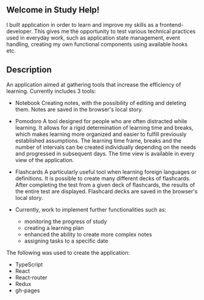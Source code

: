 ## Welcome in Study Help!

I built application in order to learn and improve my skills as a frontend-developer. This gives me the opportunity to test various technical practices used in everyday work, such as application state management, event handling, creating my own functional components using available hooks etc.

## Description

An application aimed at gathering tools that increase the efficiency of learning. Currently includes 3 tools:

- Notebook
  Creating notes, with the possibility of editing and deleting them. Notes are saved in the browser's local story.

- Pomodoro
  A tool designed for people who are often distracted while learning. It allows for a rigid determination of learning time and breaks, which makes learning more organized and easier to fulfill previously established assumptions. The learning time frame, breaks and the number of intervals can be created individually depending on the needs and progressed in subsequent days. The time view is available in every view of the application.

- Flashcards
  A particularly useful tool when learning foreign languages or definitions. It is possible to create many different decks of flashcards. After completing the test from a given deck of flashcards, the results of the entire test are displayed. Flashcard decks are saved in the browser's local story.

- Currently, work to implement further functionalities such as:

  * monitoring the progress of study
  * creating a learning plan
  * enhanced the ability to create more complex notes
  * assigning tasks to a specific date

The following was used to create the application:
  - TypeScript
  - React
  - React-router
  - Redux
  - gh-pages
